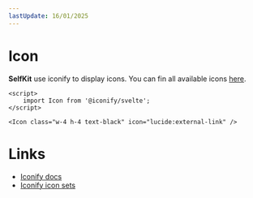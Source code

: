 ```yaml
---
lastUpdate: 16/01/2025
---
```


# Icon

**SelfKit** use iconify to display icons. You can fin all available icons [here](https://icon-sets.iconify.design/).

```svelte
<script>
    import Icon from '@iconify/svelte';
</script>

<Icon class="w-4 h-4 text-black" icon="lucide:external-link" />
```

# Links

- [Iconify docs](https://iconify.design/docs/icon-components/svelte/)
- [Iconify icon sets](https://icon-sets.iconify.design/)